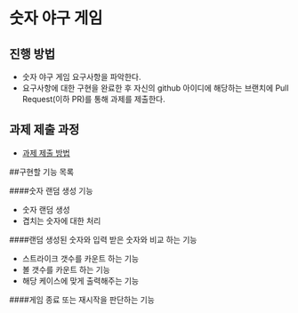 # 숫자 야구 게임
## 진행 방법
* 숫자 야구 게임 요구사항을 파악한다.
* 요구사항에 대한 구현을 완료한 후 자신의 github 아이디에 해당하는 브랜치에 Pull Request(이하 PR)를 통해 과제를 제출한다.

## 과제 제출 과정
* [과제 제출 방법](https://github.com/next-step/nextstep-docs/tree/master/precourse)

##구현할 기능 목록
 
####숫자 랜덤 생성 기능
- 숫자 랜덤 생성
- 겹치는 숫자에 대한 처리

####랜덤 생성된 숫자와 입력 받은 숫자와 비교 하는 기능
- 스트라이크 갯수를 카운트 하는 기능
- 볼 갯수를 카운트 하는 기능
- 해당 케이스에 맞게 출력해주는 기능

####게임 종료 또는 재시작을 판단하는 기능
